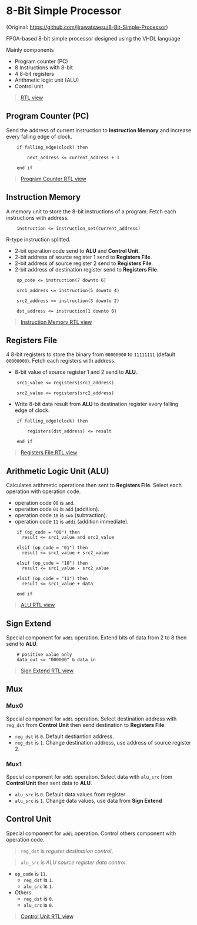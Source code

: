 # 8-Bit Simple Processor
(Original: https://github.com/jirawatsaesu/8-Bit-Simple-Processor)

FPGA-based 8-bit simple processor designed using the VHDL language

Mainly components
* Program counter (PC)
* 8 Instructions with 8-bit
* 4 8-bit registers
* Arithmetic logic unit (ALU)
* Control unit

> [RTL view](https://drive.google.com/file/d/1rpwMigKBZJ3UliGxDvjsoxlWWDj-KijM/view)


## Program Counter (PC)
Send the address of current instruction to **Instruction Memory** and increase every falling edge of clock.
```
    if falling_edge(clock) then

        next_address <= current_address + 1

    end if
```

> [Program Counter RTL view](https://drive.google.com/file/d/1XNqxDJd4e8GmHNdur8K8svxxR0AMyshN/view)


## Instruction Memory
A memory unit to store the 8-bit instructions of a program. Fetch each instructions with address.
```
    instruction <= instruction_set(current_address)
```

R-type instruction splitted.
* 2-bit operation code send to **ALU** and **Control Unit**.
* 2-bit address of source register 1 send to **Registers File**.
* 2-bit address of source register 2 send to **Registers File**.
* 2-bit address of destination register send to **Registers File**.
```
    op_code <= instruction(7 downto 6)
    
    src1_address <= instruction(5 downto 4)
    
    src2_address <= instruction(3 downto 2)
    
    dst_address <= instruction(1 downto 0)
```

> [Instruction Memory RTL view](https://drive.google.com/file/d/1AhVxxtvg4UsZmPhP0bRNyDSOaRBW7gFf/view)


## Registers File
4 8-bit registers to store the binary from ``00000000`` to ``11111111`` (default ``00000000``). Fetch each registers with address.

* 8-bit value of source register 1 and 2 send to **ALU**.
```
    src1_value <= registers(src1_address)
    
    src2_value <= registers(src2_address)
```

* Write 8-bit data result from **ALU** to destination register every falling edge of clock.
```
    if falling_edge(clock) then

        registers(dst_address) <= result

    end if
```

> [Registers File RTL view](https://drive.google.com/file/d/1AiNfngFQ1bxOaHfD-mCPGkiRUFbKa6zX/view)


## Arithmetic Logic Unit (ALU)
Calculates arithmetic operations then sent to **Registers File**. Select each operation with operation code.

* operation code ``00`` is ``and``.
* operation code ``01`` is ``add`` (addition).
* operation code ``10`` is ``sub`` (subtraction).
* operation code ``11`` is ``addi`` (addition immediate).
```
    if (op_code = "00") then
      result <= src1_value and src2_value

    elsif (op_code = "01") then
      result <= src1_value + src2_value

    elsif (op_code = "10") then
      result <= src1_value - src2_value

    elsif (op_code = "11") then
      result <= src1_value + data

    end if
```

> [ALU  RTL view](https://drive.google.com/file/d/18Chcsz0xrmOXY5ilLNuj2NSX1TgjxEPJ/view)


## Sign Extend
Special component for ``addi`` operation. Extend bits of data from 2 to 8 then send to **ALU**.
```
    # positive value only
    data_out <= "000000" & data_in
```

> [Sign Extend RTL view](https://drive.google.com/file/d/19vgNB8Plq-mHS5CR3cvFRdd0sxRYl8yK/view)


## Mux
### Mux0
Special component for ``addi`` operation. Select destination address with ``reg_dst`` from **Control Unit** then send destination to **Registers File**.

* ``reg_dst`` is ``0``. Default destiantion address.
* ``reg_dst`` is ``1``. Change destination address, use address of source register 2.

### Mux1
Special component for ``addi`` operation. Select data with ``alu_src`` from **Control Unit** then sent data to **ALU**.

* ``alu_src`` is ``0``. Default data values from register
* ``alu_src`` is ``1``. Change data values, use data from **Sign Extend**


## Control Unit
Special component for ``addi`` operation. Control others component with operation code.

> ``reg_dst`` is *register destination control*.

> ``alu_src`` is *ALU source register data control*.

* ``op_code`` is ``11``.
    * ``reg_dst`` is ``1``.
    * ``alu_src`` is ``1``.
* Others.
    * ``reg_dst`` is ``0``.
    * ``alu_src`` is ``0``.

> [Control Unit RTL view](https://drive.google.com/file/d/1tc4FtgEREi3qc2BDbBXz5KbFWqkzp_Oj/view)
